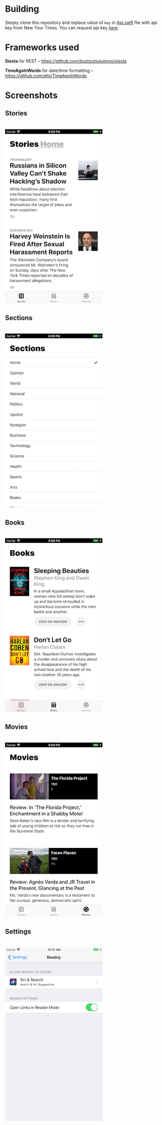# Building
Simply clone this repository and replace value of ```key``` in [Api.swft](Reader%20for%20NYT/Api.swift) file with api key from New Your Times. You can request api key [here](https://developer.nytimes.com/signup).
# Frameworks used
**Siesta** for REST – https://github.com/bustoutsolutions/siesta

**TimeAgoInWords** for date/time formatting – https://github.com/ello/TimeAgoInWords
# Screenshots
## Stories
# <img src="https://github.com/mikebfox/readny/raw/master/Screenshots/stories.png" width=320>
## Sections
# <img src="https://github.com/mikebfox/readny/raw/master/Screenshots/sections.png" width=320>
## Books
# <img src="https://github.com/mikebfox/readny/raw/master/Screenshots/books.png" width=320>
## Movies
# <img src="https://github.com/mikebfox/readny/raw/master/Screenshots/movies.png" width=320>
## Settings
# <img src="https://github.com/mikebfox/readny/raw/master/Screenshots/settings.png" width=320>